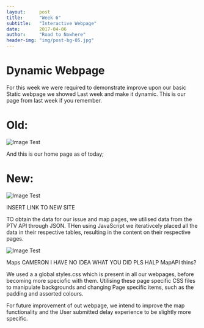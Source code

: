 ```yaml
---
layout:     post
title:      "Week 6"
subtitle:   "Interactive Webpage"
date:       2017-04-06
author:     "Road to Nowhere"
header-img: "img/post-bg-05.jpg"
---
```


# Dynamic Webpage

For this week we were required to demonstrate improve upon our basic Static webpage we showed Last week and make it dynamic. This is our page from last week if you remember.

# Old:
<img src="{{ site.baseurl }}/images/blog/Week5/Screenshot.PNG" alt="Image Test">

And this is our home page as of today;

# New:

<img src="{{ site.baseurl }}/images/blog/Week6/NewHome6.jpg" alt="Image Test">

INSERT LINK TO NEW SITE

TO obtain the data for our issue and map pages, we utilised data from the PTV API through JSON. THen using JavaScript we iterativcely placed all the data in their respective tables, resulting in the content on their respective pages.

<img src="{{ site.baseurl }}/images/blog/Week6/JSONJS.png" alt="Image Test">

Maps CAMERON I HAVE NO IDEA WHAT YOU DID PLS HALP MapAPI thins?

We used a a global styles.css which is present in all our webpages, before becoming more speciofic with them. Utilising these page specific CSS files to manipulate backgrounds and changing Page specific items, such as the padding and assorted colours.


For future improvement of out webpage, we intend to improve the map functionality and the User submitted delay experience to be slightly more specific.
